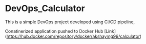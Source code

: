 # DevOps_Calculator

This is a simple DevOps project developed using CI/CD pipeline,

Conatinerized application pushed to Docker Hub [Link] (https://hub.docker.com/repository/docker/akshaymg99/calculator)
